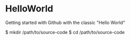 HelloWorld
==========

Getting started with Github with the classic "Hello World"


$ mkdir /path/to/source-code
$ cd /path/to/source-code
